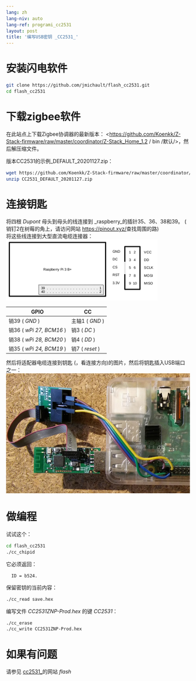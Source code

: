 ```yaml
---
lang: zh
lang-niv: auto
lang-ref: programi_cc2531
layout: post
title: '编写USB密钥 _CC2531_'
---
```


# 安装闪电软件

```bash
git clone https://github.com/jmichault/flash_cc2531.git
cd flash_cc2531
```
 
# 下载zigbee软件
在此站点上下载Zigbee协调器的最新版本： <https://github.com/Koenkk/Z-Stack-firmware/raw/master/coordinator/Z-Stack_Home_1.2 / bin /默认/>，然后解压缩文件。

版本CC2531的示例_DEFAULT_20201127.zip：

```bash
wget https://github.com/Koenkk/Z-Stack-firmware/raw/master/coordinator/Z-Stack_Home_1.2/bin/default/CC2531_DEFAULT_20201127.zip
unzip CC2531_DEFAULT_20201127.zip
```

# 连接钥匙

将四根 _Dupont_ 母头到母头的线连接到 _raspberry_的插针35、36、38和39。 ( 销钉2在树莓的角上，请访问网站 <https://pinout.xyz/>查找周围的路)  
将这些线连接到大型直流电缆连接器：  
![](/public/raspberry-cc.png "disposition _raspberry_ et _CC_") 

| GPIO | CC |
| ---------------------------- | ------------------- | 
|销39 ( _GND_ )           |主轴1 ( _GND_ )  |	
|销36 ( _wPi 27, BCM16_ ) |销3 ( _DC_ )   | 
|销38 ( _wPi 28, BCM20_ ) |销4 ( _DD_ )   | 
|销35 ( _wPi 24, BCM19_ ) |销7 ( _reset_ )| 

然后将适配器电缆连接到钥匙 (，看连接方向)的图片，然后将钥匙插入USB端口之一：
![](/public/Raspberry-CC2531.jpg " _raspberry_ et _CC_") 


# 做编程

试试这个：
```bash
cd flash_cc2531
./cc_chipid
```
它必须返回：
```
  ID = b524.
```

保留密钥的当前内容：
```bash
./cc_read save.hex
```

编写文件 _CC2531ZNP-Prod.hex_ 的键 _CC2531_：
```bash
./cc_erase
./cc_write CC2531ZNP-Prod.hex
```

# 如果有问题
请参见 [ cc2531_](https://jmichault.github.io/flash_cc2531-dok/)的网站 _flash_
